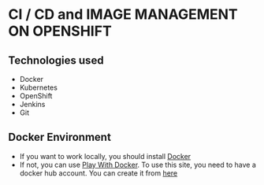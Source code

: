 # CI / CD and IMAGE MANAGEMENT ON OPENSHIFT


## Technologies used

- Docker
- Kubernetes
- OpenShift
- Jenkins
- Git


## Docker Environment

- If you want to work locally, you should install [Docker](https://docs.docker.com/install/)
- If not, you can use [Play With Docker](https://labs.play-with-docker.com/). To use this site, you need to have a docker hub account. You can create it from [here](https://hub.docker.com/signup)

 
